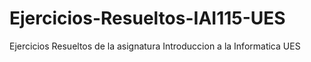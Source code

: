 # Ejercicios-Resueltos-IAI115-UES
Ejercicios Resueltos de la asignatura Introduccion a la Informatica UES
